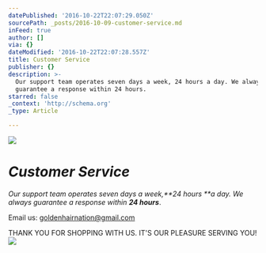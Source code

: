 ```yaml
---
datePublished: '2016-10-22T22:07:29.050Z'
sourcePath: _posts/2016-10-09-customer-service.md
inFeed: true
author: []
via: {}
dateModified: '2016-10-22T22:07:28.557Z'
title: Customer Service
publisher: {}
description: >-
  Our support team operates seven days a week, 24 hours a day. We always
  guarantee a response within 24 hours.
starred: false
_context: 'http://schema.org'
_type: Article

---
```

![](https://the-grid-user-content.s3-us-west-2.amazonaws.com/b5bfc6f3-1bbb-43ac-bb18-cc6f6563b957.jpg)

# _**Customer Service**_

_Our support team operates seven days a week,**24 hours **a day. We always guarantee a response within **24 hours**_.

Email us: goldenhairnation@gmail.com

THANK YOU FOR SHOPPING WITH US. IT'S OUR PLEASURE SERVING YOU!
![](https://the-grid-user-content.s3-us-west-2.amazonaws.com/ee7182c0-7e4f-4421-bb5b-804bb8ca3c34.png)